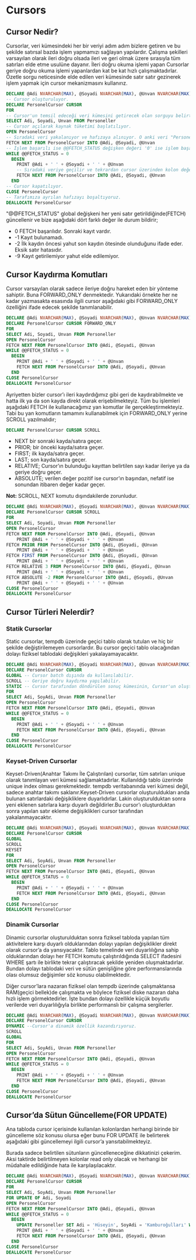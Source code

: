 # Cursors

## Cursor Nedir?

Cursorlar, veri kümesindeki her bir veriyi adım adım bizlere getiren ve bu şekilde satırsal bazda işlem yapmamızı sağlayan yapılardır. Çalışma şekilleri varsayılan olarak ileri doğru olsada ileri ve geri olmak üzere sırasıyla tüm satırları elde etme usulüne dayanır. İleri doğru okuma işlemi yapan Cursorlar geriye doğru okuma işlemi yapanlardan kat be kat hızlı çalışmaktadırlar. Özetle sorgu neticesinde elde edilen veri kümesinde satır satır gezinerek işlem yapmak için cursor mekanizmasını kullanırız.

```sql
DECLARE @Adi NVARCHAR(MAX), @Soyadi NVARCHAR(MAX), @Unvan NVARCHAR(MAX)
-- Cursor oluşturuluyor.
DECLARE PersonelCursor CURSOR
FOR
-- Cursor'un temsil edeceği veri kümesini getirecek olan sorguyu belirtiliyoruz.
SELECT Adi, Soyadi, Unvan FROM Personeller
-- Cursor açılarak kaynak tüketimi başlatılıyor.
OPEN PersonelCursor
-- Sıradaki veri yakalanıyor ve hafızaya alınıyor. O anki veri "PersonelCursor" tarafından temsil ediliyor ve kolon değerleri ilgili değişkenlere sıralı bir şekilde atanıyor.
FETCH NEXT FROM PersonelCursor INTO @Adi, @Soyadi, @Unvan
-- İşlem başarılı ise @@FETCH_STATUS değişken değeri '0' ise işlem başarılıdır ve bir sonraki kayıt var demektir.
WHILE @@FETCH_STATUS = 0
  BEGIN
    PRINT @Adi + ' ' + @Soyadi + ' ' + @Unvan
    -- Sıradaki veriye geçilir ve tekrardan cursor üzerinden kolon değerleri ilgili değişkenlere atanır.
    FETCH NEXT FROM PersonelCursor INTO @Adi, @Soyadi, @Unvan
  END
-- Cursor kapatılıyor.
CLOSE PersonelCursor
-- Tarafımıza ayrılan hafızayı boşaltıyoruz.
DEALLOCATE PersonelCursor
```

"@@FETCH_STATUS" global değişkeni her yeni satır getirildiğinde(FETCH) güncellenir ve bize aşağıdaki dört farklı değer ile durum bildirir;

- 0 FETCH başarılıdır. Sonraki kayıt vardır.
- -1 Kayıt bulunamadı.
- -2 İlk kaydın öncesi yahut son kaydın ötesinde olunduğunu ifade eder. Eksik satır hatasıdır.
- -9 Kayıt getirilemiyor yahut elde edilemiyor.

## Cursor Kaydırma Komutları

Cursor varsayılan olarak sadece ileriye doğru hareket eden bir yönteme sahiptir. Buna FORWARD_ONLY denmektedir. Yukarıdaki örnekte her ne kadar yazmasakta esasında ilgili cursor aşağıdaki gibi FORWARD_ONLY özelliğini ifade edecek şekilde tanımlanabilir.

```sql
DECLARE @Adi NVARCHAR(MAX), @Soyadi NVARCHAR(MAX), @Unvan NVARCHAR(MAX)
DECLARE PersonelCursor CURSOR FORWARD_ONLY
FOR
SELECT Adi, Soyadi, Unvan FROM Personeller
OPEN PersonelCursor
FETCH NEXT FROM PersonelCursor INTO @Adi, @Soyadi, @Unvan
WHILE @@FETCH_STATUS = 0
  BEGIN
    PRINT @Adi + ' ' + @Soyadi + ' ' + @Unvan
    FETCH NEXT FROM PersonelCursor INTO @Adi, @Soyadi, @Unvan
  END
CLOSE PersonelCursor
DEALLOCATE PersonelCursor
```

Ayriyetten bizler cursor’ı ileri kaydırdığımız gibi geri de kaydırabilmekte ve hatta ilk ya da son kayda direkt olarak erişebilmekteyiz. Tüm bu işlemleri aşağıdaki FETCH ile kullanacağımız yan komutlar ile gerçekleştirmekteyiz. Tabi bu yan komutların tamamını kullanabilmek için FORWARD_ONLY yerine SCROLL yazılmalıdır;

```sql
DECLARE PersonelCursor CURSOR SCROLL
```

- NEXT bir sonraki kayda/satıra geçer.
- PRIOR; bir önceki kayda/satıra geçer.
- FIRST; ilk kayda/satıra geçer.
- LAST; son kayda/satıra geçer.
- RELATIVE; Cursor’ın bulunduğu kayıttan belirtilen sayı kadar ileriye ya da geriye doğru geçer.
- ABSOLUTE; verilen değer pozitif ise cursor’ın başından, nefatif ise sonundan itibaren değer kadar geçer.

**Not:** SCROLL, NEXT komutu dışındakilerde zorunludur.

```sql
DECLARE @Adi NVARCHAR(MAX), @Soyadi NVARCHAR(MAX), @Unvan NVARCHAR(MAX)
DECLARE PersonelCursor CURSOR SCROLL
FOR
SELECT Adi, Soyadi, Unvan FROM Personeller
OPEN PersonelCursor
FETCH NEXT FROM PersonelCursor INTO @Adi, @Soyadi, @Unvan
    PRINT @Adi + ' ' + @Soyadi + ' ' + @Unvan
FETCH PRIOR FROM PersonelCursor INTO @Adi, @Soyadi, @Unvan
    PRINT @Adi + ' ' + @Soyadi + ' ' + @Unvan
FETCH FIRST FROM PersonelCursor INTO @Adi, @Soyadi, @Unvan
    PRINT @Adi + ' ' + @Soyadi + ' ' + @Unvan
FETCH RELATIVE 3 FROM PersonelCursor INTO @Adi, @Soyadi, @Unvan
    PRINT @Adi + ' ' + @Soyadi + ' ' + @Unvan
FETCH ABSOLUTE -2 FROM PersonelCursor INTO @Adi, @Soyadi, @Unvan
    PRINT @Adi + ' ' + @Soyadi + ' ' + @Unvan
CLOSE PersonelCursor
DEALLOCATE PersonelCursor
```

## Cursor Türleri Nelerdir?

### Statik Cursorlar

Static cursorlar, tempdb üzerinde geçici tablo olarak tutulan ve hiç bir şekilde değiştirilemeyen cursorlardır. Bu cursor geçici tablo olacağından dolayı fiziksel tablodaki değişikleri yakalayamayacaktır.

```sql
DECLARE @Adi NVARCHAR(MAX), @Soyadi NVARCHAR(MAX), @Unvan NVARCHAR(MAX)
DECLARE PersonelCursor CURSOR
GLOBAL -- Cursor batch dışında da kullanılabilir.
SCROLL -- Geriye doğru kaydırma yapılabilir.
STATIC -- Cursor tarafından döndürülen sonuç kümesinin, Cursor'un oluşturulduğu anki durumu yansıtmasını isteyebilirsiniz. Bu durumda, STATIC özelliği kullanılır.
FOR
SELECT Adi, SoyAdi, Unvan FROM Personeller
OPEN PersonelCursor
FETCH NEXT FROM PersonelCursor INTO @Adi, @Soyadi, @Unvan
WHILE @@FETCH_STATUS = 0
  BEGIN
    PRINT @Adi + ' ' + @Soyadi + ' ' + @Unvan
    FETCH NEXT FROM PersonelCursor INTO @Adi, @Soyadi, @Unvan
  END
CLOSE PersonelCursor
DEALLOCATE PersonelCursor
```

### Keyset-Driven Cursorlar

Keyset-Driven(Anahtar Takımı İle Çalıştırılan) cursorlar, tüm satırları unique olarak tanımlayan veri kümesi sağlamaktadırlar. Kullanıldığı tablo üzerinde unique index olması gerekmektedir. tempdb veritabanında veri kümesi değil, sadece anahtar takımı saklanır.Keyset-Driven cursorlar oluşturuldukları anda bulunan satırlardaki değişikliklere duyarlıdırlar. Lakin oluşturulduktan sonra yeni eklenen satırlara karşı duyarlı değildirler.Bu cursor’ı oluşturduktan sonra yapılan satır ekleme değişiklikleri cursor tarafından yakalanmayacaktır.

```sql
DECLARE @Adi NVARCHAR(MAX), @Soyadi NVARCHAR(MAX), @Unvan NVARCHAR(MAX)
DECLARE PersonelCursor CURSOR
GLOBAL
SCROLL
KEYSET
FOR
SELECT Adi, SoyAdi, Unvan FROM Personeller
OPEN PersonelCursor
FETCH NEXT FROM PersonelCursor INTO @Adi, @Soyadi, @Unvan
WHILE @@FETCH_STATUS = 0
  BEGIN
    PRINT @Adi + ' ' + @Soyadi + ' ' + @Unvan
    FETCH NEXT FROM PersonelCursor INTO @Adi, @Soyadi, @Unvan
  END
CLOSE PersonelCursor
DEALLOCATE PersonelCursor
```

### Dinamik Cursorlar

Dinamic cursorlar oluşturulduktan sonra fiziksel tabloda yapılan tüm aktivitelere karşı duyarlı olduklarından dolayı yapılan değişiklikler direkt olarak cursor’a da yansıyacaktır. Tablo temelinde veri duyarlılığına sahip olduklarından dolayı her FETCH komutu çalıştırıldığında SELECT ifadesini WHERE şartı ile birlikte tekrar çalıştıracak şekilde yeniden oluşmaktadırlar. Bundan dolayı tablodaki veri ve sütün genişliğine göre performanslarında olası olumsuz değişimler söz konusu olabilmektedir.

Diğer cursor’lara nazaran fiziksel olan tempdb üzerinde çalışmaktansa RAM(geçici bellek)de çalışmakta ve böylece fiziksel diske nazaran daha hızlı işlem görmektedirler. İşte bundan dolayı özellikle küçük boyutlu verilerde veri duyarlılığıyla birlikte performanslı bir çalışma sergilerler.

```sql
DECLARE @Adi NVARCHAR(MAX), @Soyadi NVARCHAR(MAX), @Unvan NVARCHAR(MAX)
DECLARE PersonelCursor CURSOR
DYNAMIC --Cursor'a dinamik özellik kazandırıyoruz.
SCROLL
GLOBAL
FOR
SELECT Adi, SoyAdi, Unvan FROM Personeller
OPEN PersonelCursor
FETCH NEXT FROM PersonelCursor INTO @Adi, @Soyadi, @Unvan
WHILE @@FETCH_STATUS = 0
  BEGIN
    PRINT @Adi + ' ' + @Soyadi + ' ' + @Unvan
    FETCH NEXT FROM PersonelCursor INTO @Adi, @Soyadi, @Unvan
  END
CLOSE PersonelCursor
DEALLOCATE PersonelCursor
```

## Cursor’da Sütun Güncelleme(FOR UPDATE)

Ana tabloda cursor içerisinde kullanılan kolonlardan herhangi birinde bir güncelleme söz konusu olursa eğer bunu FOR UPDATE ile belirterek aşağıdaki gibi güncellemeyi ilgili cursor’a yansıtabilmekteyiz.

Burada sadece belirtilen sütunların güncelleneceğine dikkatinizi çekerim. Aksi taktirde belirtilmeyen kolonlar read only olacak ve herhangi bir müdahale edildiğinde hata ile karşılaşılacaktır.

```sql
DECLARE @Adi NVARCHAR(MAX), @Soyadi NVARCHAR(MAX), @Unvan NVARCHAR(MAX)
DECLARE PersonelCursor CURSOR
FOR
SELECT Adi, SoyAdi, Unvan FROM Personeller
FOR UPDATE OF Adi, Soyadi
OPEN PersonelCursor
FETCH NEXT FROM PersonelCursor INTO @Adi, @Soyadi, @Unvan
WHILE @@FETCH_STATUS = 0
  BEGIN
    UPDATE Personeller SET Adi = 'Hüseyin', SoyAdi = 'Kamburoğulları' WHERE CURRENT OF PersonelCursor
    PRINT @Adi + ' ' + @Soyadi + ' ' + @Unvan
    FETCH NEXT FROM PersonelCursor INTO @Adi, @Soyadi, @Unvan
  END
CLOSE PersonelCursor
DEALLOCATE PersonelCursor
```
